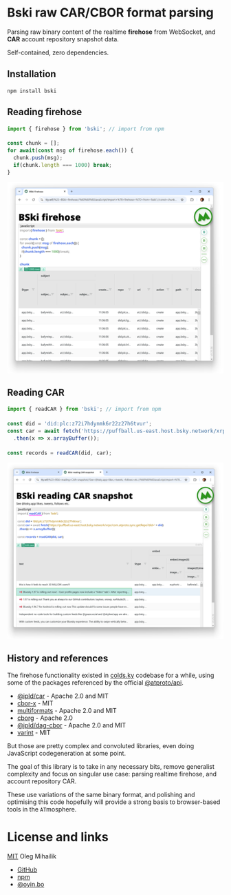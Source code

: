 # Bski raw CAR/CBOR format parsing

Parsing raw binary content of the realtime **firehose** from WebSocket, and **CAR** account repository snapshot data.

Self-contained, zero dependencies.

## Installation

```
npm install bski
```

## Reading firehose

```JavaScript
import { firehose } from 'bski'; // import from npm

const chunk = [];
for await(const msg of firehose.each()) {
  chunk.push(msg);
  if(chunk.length === 1000) break;
}
```

[ ![Example using bski to fetch 1000 messages from the firehose](example-firehose.png) ](https://tty.wtf/%23+BSki+firehose//%60%60%60JavaScript/import+%7B+firehose+%7D+from+'bski';//const+chunk+=+%5B%5D;/for+await(const+msg+of+firehose.each())+%7B/++chunk.push(msg);/++if(chunk.length+===+1000)+break;/%7D//chunk/%60%60%60//)

## Reading CAR

```JavaScript
import { readCAR } from 'bski'; // import from npm

const did = 'did:plc:z72i7hdynmk6r22z27h6tvur';
const car = await fetch('https://puffball.us-east.host.bsky.network/xrpc/com.atproto.sync.getRepo?did=' + did)
  .then(x => x.arrayBuffer());

const records = readCAR(did, car);
```

[ ![Example using bski to fetch CAR snapshot file and parse it](example-car.png) ](https://tty.wtf/%23+BSki+reading+CAR+snapshot//See+@bsky.app+likes,+tweets,+follows+etc.//%60%60%60JavaScript/import+%7B+readCAR+%7D+from+'bski';//const+did+=+'did:plc:z72i7hdynmk6r22z27h6tvur';/const+car+=+await+fetch('https:%2F%2Fpuffball.us-east.host.bsky.network%2Fxrpc%2Fcom.atproto.sync.getRepo%3Fdid='+%2B+did)/++.then(x+=%3E+x.arrayBuffer());//const+records+=+readCAR(did,+car);//%60%60%60//)

## History and references

The firehose functionality existed in [colds.ky](https://colds.ky) codebase for a while,
using some of the packages referenced by the official [@atproto/api](https://www.npmjs.com/package/@atproto/api).

* [@ipld/car](https://github.com/ipld/js-car) - Apache 2.0 and MIT
* [cbor-x](https://github.dev/kriszyp/cbor-x) - MIT
* [multiformats](https://github.com/multiformats/js-multiformats) - Apache 2.0 and MIT
* [cborg](github.com/rvagg/cborg) - Apache 2.0
* [@ipld/dag-cbor](https://github.com/ipld/js-dag-cbor) - Apache 2.0 and MIT
* [varint](https://github.com/chrisdickinson/varint) - MIT

But those are pretty complex and convoluted libraries, even doing JavaScript codegeneration at some point.

The goal of this library is to take in any necessary bits, remove generalist complexity
and focus on singular use case: parsing realtime firehose, and account repository CAR.

These use variations of the same binary format, and polishing and optimising this code
hopefully will provide a strong basis to browser-based tools in the `AT`mosphere.

# License and links

[MIT](LICENSE) Oleg Mihailik

* [GitHub](https://github.com/colds-ky/bski)
* [npm](https://www.npmjs.com/package/bski)
* [@oyin.bo](https://bsky.app/profile/oyin.bo)